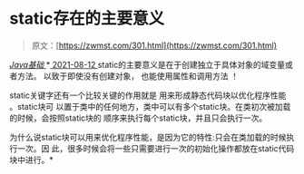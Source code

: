 <!--yml
category: 未分类
date: 0001-01-01 00:00:00
-->

# static存在的主要意义

> 原文：[https://zwmst.com/301.html](https://zwmst.com/301.html)

   [ *Java基础* ](https://zwmst.com/java%e5%9f%ba%e7%a1%80)*[ <time datetime="2021-08-12T17:16:44+08:00"> 2021-08-12 </time> ](https://zwmst.com/301.html)  static的主要意义是在于创建独立于具体对象的域变量或者方法。 以致于即使没有创建对象， 也能使用属性和调用方法 ！

static关键字还有一个比较关键的作用就是 用来形成静态代码块以优化程序性能 。static块可 以置于类中的任何地方，类中可以有多个static块。在类初次被加载的时候，会按照static块的 顺序来执行每个static块，并且只会执行一次。

为什么说static块可以用来优化程序性能，是因为它的特性:只会在类加载的时候执行一次。因 此，很多时候会将一些只需要进行一次的初始化操作都放在static代码块中进行。*